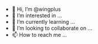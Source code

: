- 👋 Hi, I’m @wingplus
- 👀 I’m interested in ...
- 🌱 I’m currently learning ...
- 💞️ I’m looking to collaborate on ...
- 📫 How to reach me ...

<!---
wingplus/wingplus is a ✨ special ✨ repository because its `README.md` (this file) appears on your GitHub profile.
You can click the Preview link to take a look at your changes.
--->
